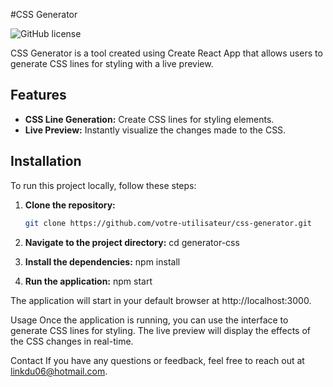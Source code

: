  #CSS Generator

![GitHub license](https://img.shields.io/badge/license-MIT-blue.svg)

CSS Generator is a tool created using Create React App that allows users to generate CSS lines for styling with a live preview.

## Features

- **CSS Line Generation:** Create CSS lines for styling elements.
- **Live Preview:** Instantly visualize the changes made to the CSS.

## Installation

To run this project locally, follow these steps:

1. **Clone the repository:**

   ```bash
   git clone https://github.com/votre-utilisateur/css-generator.git
   
2. **Navigate to the project directory:**
cd generator-css


3. **Install the dependencies:**
npm install


4. **Run the application:**
npm start

The application will start in your default browser at http://localhost:3000.

Usage
Once the application is running, you can use the interface to generate CSS lines for styling. The live preview will display the effects of the CSS changes in real-time.





Contact
If you have any questions or feedback, feel free to reach out at linkdu06@hotmail.com.
